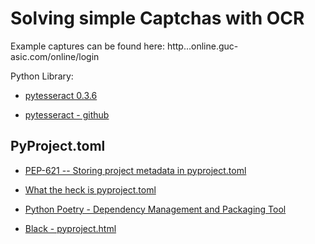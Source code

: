 # Solving simple Captchas with OCR



Example captures can be found here: http...online.guc-asic.com/online/login



Python Library:

- [pytesseract 0.3.6](https://pypi.org/project/pytesseract/#:~:text=Python%2Dtesseract%20is%20an%20optical,for%20Google's%20Tesseract%2DOCR%20Engine.)

- [pytesseract - github](https://github.com/madmaze/pytesseract)




## PyProject.toml

- [PEP-621 -- Storing project metadata in pyproject.toml](https://www.python.org/dev/peps/pep-0621/)
- [What the heck is pyproject.toml](https://snarky.ca/what-the-heck-is-pyproject-toml/)


- [Python Poetry - Dependency Management and Packaging Tool](https://python-poetry.org/docs/pyproject/)

- [Black - pyproject.html](https://black.readthedocs.io/en/stable/pyproject_toml.html)




